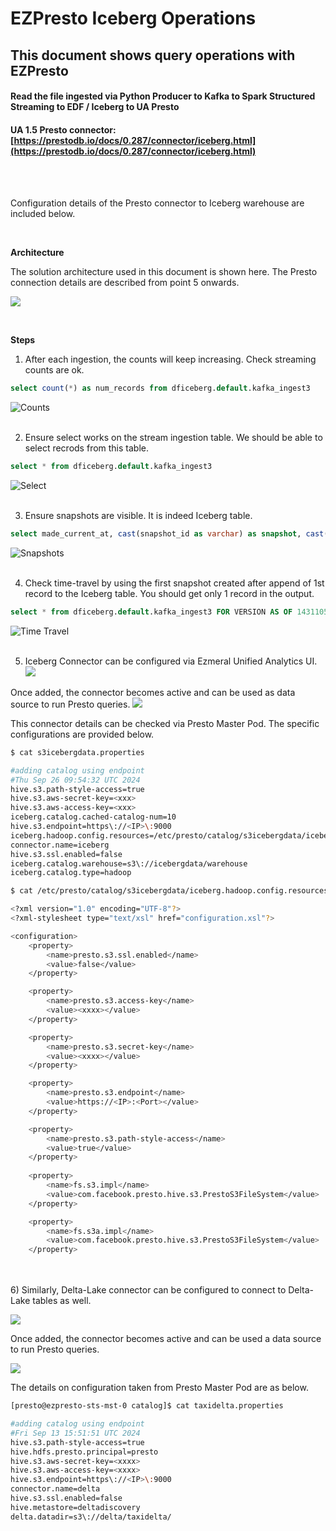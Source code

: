 # EZPresto Iceberg Operations
## This document shows query operations with EZPresto 
#### Read the file ingested via Python Producer to Kafka to Spark Structured Streaming to EDF / Iceberg to UA Presto
#### UA 1.5 Presto connector: [https://prestodb.io/docs/0.287/connector/iceberg.html](https://prestodb.io/docs/0.287/connector/iceberg.html)
<br>
<br>

Configuration details of the Presto connector to Iceberg warehouse are included below.

<br>

**Architecture**

The solution architecture used in this document is shown here. The Presto connection details are described from point 5 onwards.
<br>

![](images/Presto_arch2.png)

<br>

**Steps** 

1) After each ingestion, the counts will keep increasing. Check streaming counts are ok. 


```sql
select count(*) as num_records from dficeberg.default.kafka_ingest3
```

![Counts](images/iceberg_counts.jpg)
<br>
<br>

2) Ensure select works on the stream ingestion table. We should be able to select recrods from this table.

```sql
select * from dficeberg.default.kafka_ingest3
```

![Select](images/iceberg_select.jpg)
<br>
<br>


3) Ensure snapshots are visible. It is indeed Iceberg table.

```sql
select made_current_at, cast(snapshot_id as varchar) as snapshot, cast(parent_id as varchar) as parent, is_current_ancestor from dficeberg.default."kafka_ingest3$history"
```

![Snapshots](images/iceberg_snapshots.jpg)
<br>
<br>

4) Check time-travel by using the first snapshot created after append of 1st record to the Iceberg table. You should get only 1 record in the output.

```sql
select * from dficeberg.default.kafka_ingest3 FOR VERSION AS OF 1431105276184260366
```

![Time Travel](images/iceberg_timetravel.jpg)
<br>
<br>

5) Iceberg Connector can be configured via Ezmeral Unified Analytics UI.
![](images/Presto_Iceberg_connector.jpg)

Once added, the connector becomes active and can be used as data source to run Presto queries.
![](images/iceberg-connector-active.png)

This connector details can be checked via Presto Master Pod. The specific configurations are provided below.

```bash
$ cat s3icebergdata.properties

#adding catalog using endpoint
#Thu Sep 26 09:54:32 UTC 2024
hive.s3.path-style-access=true
hive.s3.aws-secret-key=<xxx>
hive.s3.aws-access-key=<xxx>
iceberg.catalog.cached-catalog-num=10
hive.s3.endpoint=https\://<IP>\:9000
iceberg.hadoop.config.resources=/etc/presto/catalog/s3icebergdata/iceberg.hadoop.config.resources.config
connector.name=iceberg
hive.s3.ssl.enabled=false
iceberg.catalog.warehouse=s3\://icebergdata/warehouse
iceberg.catalog.type=hadoop
```
```bash
$ cat /etc/presto/catalog/s3icebergdata/iceberg.hadoop.config.resources.config

<?xml version="1.0" encoding="UTF-8"?>
<?xml-stylesheet type="text/xsl" href="configuration.xsl"?>

<configuration>        
    <property>
        <name>presto.s3.ssl.enabled</name>
        <value>false</value>
    </property>

    <property>
        <name>presto.s3.access-key</name>
        <value><xxxx></value>
    </property>

    <property>
        <name>presto.s3.secret-key</name>
        <value><xxxx></value>
    </property>

    <property>
        <name>presto.s3.endpoint</name>
        <value>https://<IP>:<Port></value>
    </property>

    <property>
        <name>presto.s3.path-style-access</name>
        <value>true</value>
    </property>
    
    <property>
        <name>fs.s3.impl</name>
        <value>com.facebook.presto.hive.s3.PrestoS3FileSystem</value>
    </property>

    <property>
        <name>fs.s3a.impl</name>
        <value>com.facebook.presto.hive.s3.PrestoS3FileSystem</value>
    </property>
```
<br>
<br>
6) Similarly, Delta-Lake connector can be configured to connect to Delta-Lake tables as well. 

![](images/Presto_Delta_connector.jpg)

Once added, the connector becomes active and can be used a data source to run Presto queries.

![](images/delta-connector-active.png)

The details on configuration taken from Presto Master Pod are as below.

```bash
[presto@ezpresto-sts-mst-0 catalog]$ cat taxidelta.properties

#adding catalog using endpoint
#Fri Sep 13 15:51:51 UTC 2024
hive.s3.path-style-access=true
hive.hdfs.presto.principal=presto
hive.s3.aws-secret-key=<xxxx>
hive.s3.aws-access-key=<xxxx>
hive.s3.endpoint=https\://<IP>\:9000
connector.name=delta
hive.s3.ssl.enabled=false
hive.metastore=deltadiscovery
delta.datadir=s3\://delta/taxidelta/
```
